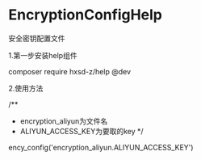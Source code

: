 # EncryptionConfigHelp

安全密钥配置文件

1.第一步安装help组件

composer require hxsd-z/help @dev

2.使用方法

/**
* encryption_aliyun为文件名
* ALIYUN_ACCESS_KEY为要取的key
*/

ency_config('encryption_aliyun.ALIYUN_ACCESS_KEY')
